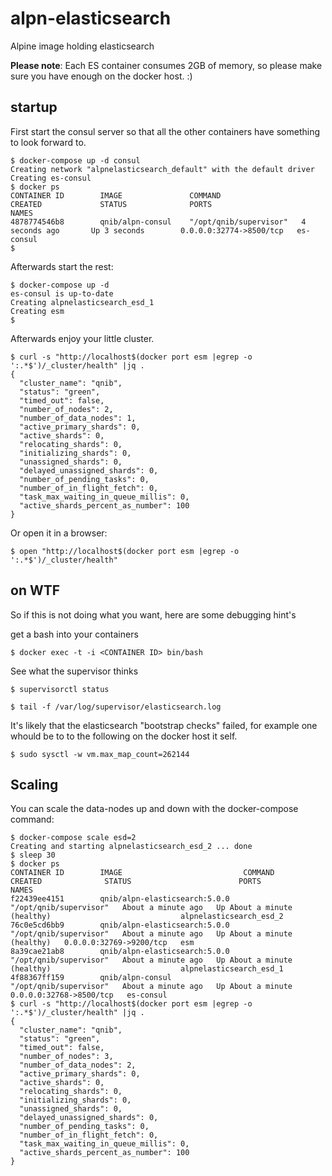 # alpn-elasticsearch

Alpine image holding elasticsearch

**Please note**: Each ES container consumes 2GB of memory, so please make sure you have enough on the docker host. :)

## startup

First start the consul server so that all the other containers have something to look forward to.

```
$ docker-compose up -d consul
Creating network "alpnelasticsearch_default" with the default driver
Creating es-consul
$ docker ps
CONTAINER ID        IMAGE               COMMAND                  CREATED             STATUS              PORTS                     NAMES
4878774546b8        qnib/alpn-consul    "/opt/qnib/supervisor"   4 seconds ago       Up 3 seconds        0.0.0.0:32774->8500/tcp   es-consul
$ 
```

Afterwards start the rest:

```
$ docker-compose up -d
es-consul is up-to-date
Creating alpnelasticsearch_esd_1
Creating esm
$ 
```

Afterwards enjoy your little cluster.

```
$ curl -s "http://localhost$(docker port esm |egrep -o ':.*$')/_cluster/health" |jq .
{
  "cluster_name": "qnib",
  "status": "green",
  "timed_out": false,
  "number_of_nodes": 2,
  "number_of_data_nodes": 1,
  "active_primary_shards": 0,
  "active_shards": 0,
  "relocating_shards": 0,
  "initializing_shards": 0,
  "unassigned_shards": 0,
  "delayed_unassigned_shards": 0,
  "number_of_pending_tasks": 0,
  "number_of_in_flight_fetch": 0,
  "task_max_waiting_in_queue_millis": 0,
  "active_shards_percent_as_number": 100
}
```

Or open it in a browser:

```
$ open "http://localhost$(docker port esm |egrep -o ':.*$')/_cluster/health"
```

## on WTF

So if this is not doing what you want, here are some debugging hint's

get a bash into your containers

```
$ docker exec -t -i <CONTAINER ID> bin/bash
```

See what the supervisor thinks

```
$ supervisorctl status
```

```
$ tail -f /var/log/supervisor/elasticsearch.log
```

It's likely that the elasticsearch "bootstrap checks" failed, for example one whould be to to the following on the docker host it self.

```
$ sudo sysctl -w vm.max_map_count=262144
```

## Scaling

You can scale the data-nodes up and down with the docker-compose command:

```
$ docker-compose scale esd=2
Creating and starting alpnelasticsearch_esd_2 ... done
$ sleep 30 
$ docker ps
CONTAINER ID        IMAGE                           COMMAND                  CREATED              STATUS                        PORTS                     NAMES
f22439ee4151        qnib/alpn-elasticsearch:5.0.0   "/opt/qnib/supervisor"   About a minute ago   Up About a minute (healthy)                             alpnelasticsearch_esd_2
76c0e5cd6bb9        qnib/alpn-elasticsearch:5.0.0   "/opt/qnib/supervisor"   About a minute ago   Up About a minute (healthy)   0.0.0.0:32769->9200/tcp   esm
8a39cae21ab8        qnib/alpn-elasticsearch:5.0.0   "/opt/qnib/supervisor"   About a minute ago   Up About a minute (healthy)                             alpnelasticsearch_esd_1
4f88367ff159        qnib/alpn-consul                "/opt/qnib/supervisor"   About a minute ago   Up About a minute             0.0.0.0:32768->8500/tcp   es-consul
$ curl -s "http://localhost$(docker port esm |egrep -o ':.*$')/_cluster/health" |jq .
{
  "cluster_name": "qnib",
  "status": "green",
  "timed_out": false,
  "number_of_nodes": 3,
  "number_of_data_nodes": 2,
  "active_primary_shards": 0,
  "active_shards": 0,
  "relocating_shards": 0,
  "initializing_shards": 0,
  "unassigned_shards": 0,
  "delayed_unassigned_shards": 0,
  "number_of_pending_tasks": 0,
  "number_of_in_flight_fetch": 0,
  "task_max_waiting_in_queue_millis": 0,
  "active_shards_percent_as_number": 100
}
```

